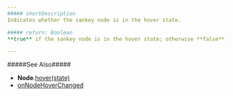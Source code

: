 ```yaml
---
##### shortDescription
Indicates whether the sankey node is in the hover state.

##### return: Boolean
**true** if the sankey node is in the hover state; otherwise **false**.

---
```

#####See Also#####
- **Node**.[hover(state)](/api-reference/20%20Data%20Visualization%20Widgets/dxSankey/6%20Node/3%20Methods/hover(state).md '/Documentation/ApiReference/Data_Visualization_Widgets/dxSankey/Node/Methods/#hoverstate')
- [onNodeHoverChanged](/api-reference/20%20Data%20Visualization%20Widgets/dxSankey/1%20Configuration/onNodeHoverChanged.md '/Documentation/ApiReference/Data_Visualization_Widgets/dxSankey/Configuration/#onNodeHoverChanged')
